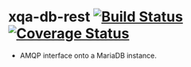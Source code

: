 # xqa-db-rest [![Build Status](https://travis-ci.org/jameshnsears/xqa-db-rest.svg?branch=master)](https://travis-ci.org/jameshnsears/xqa-db-rest) [![Coverage Status](https://coveralls.io/repos/github/jameshnsears/xqa-db-rest/badge.svg?branch=master)](https://coveralls.io/github/jameshnsears/xqa-db-rest?branch=master)
* AMQP interface onto a MariaDB instance.
